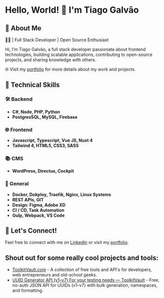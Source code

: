 # Hello, World! 👋 I'm Tiago Galvão

## 🚀 About Me
👨‍💻 | Full Stack Developer | Open Source Enthusiast

Hi, I’m Tiago Galvão, a full stack developer passionate about frontend technologies, building scalable applications, contributing to open-source projects, and sharing knowledge with others. 

🌐 Visit my [portfolio](https://tiagogalvao.com/portfolio/utm_source=github-readme) for more details about my work and projects.

## 🚀 Technical Skills

### 🛠 Backend 
- **C#, Node, PHP, Python**
- **PostgresSQL, MySQL, Firebase**

### 🌐 Frontend 
- **Javascript, Typescript, Vue JS, Nuxt 4**
- **Tailwind 4, HTML5, CSS3, SASS**

### 📚 CMS 
- **WordPress, Directus, Cockpit**

### 🌟 General
- **Docker, Dokploy, Traefik, Nginx, Linux Systems**
- **REST APIs, GIT**
- **Design: Figma, Adobe XD**
- **CI / CD, Task Automation**
- **Gulp, Webpack, VS Code**

## 🤝 Let's Connect!

Feel free to connect with me on [LinkedIn](https://www.linkedin.com/in/tiagogalvao1/) or visit my [portfolio](https://tiagogalvao.com/portfolio/utm_source=github-readme).

## Shout out for some really cool projects and tools:
- [ToolkitVault.com](https://toolkitvault.com?utm_source=github-readme) - A collection of free tools and API's for developers, web entrepreneurs and old-school geeks.
- [UUID Generator API (v1–v7) For your testing needs — ToolkitVault](https://toolkitvault.com/uuid-generator/uuid-api-docs?utm_source=github-readme) - Free, no-auth JSON API for UUIDs (v1–v7) with bulk generation, namespaces, and formatting.
